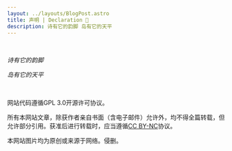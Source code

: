 ```yaml
---
layout: ../layouts/BlogPost.astro
title: 声明 | Declaration 📃
description: 诗有它的韵脚 岛有它的天平
---
```


<br/>

*诗有它的韵脚*

*岛有它的天平*

<br/>

网站代码遵循GPL 3.0开源许可协议。

所有本网站文章，除获作者亲自书面（含电子邮件）允许外，均不得全篇转载，但允许部分引用。获准后进行转载时，应当遵循[CC BY-NC](https://creativecommons.org/licenses/by-nc)协议。

本网站图片均为原创或来源于网络。侵删。